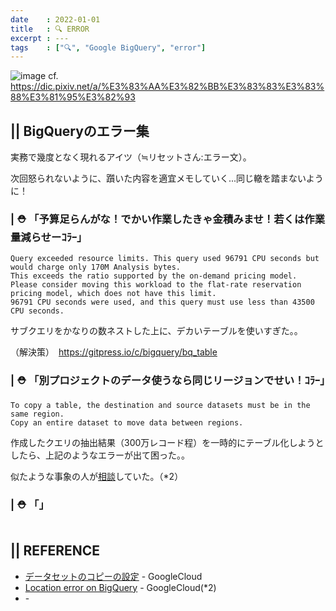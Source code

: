 ```yaml
---
date    : 2022-01-01
title   : 🔍 ERROR
excerpt : ---
tags    : ["🔍", "Google BigQuery", "error"]
---
```


![image](https://github.com/polar-beer/gitpress/assets/28585421/5f209bcf-ceb5-45da-9502-0535582d4b0b)
cf. https://dic.pixiv.net/a/%E3%83%AA%E3%82%BB%E3%83%83%E3%83%88%E3%81%95%E3%82%93
## || BigQueryのエラー集
実務で幾度となく現れるアイツ（≒リセットさん:エラー文）。

次回怒られないように、躓いた内容を適宜メモしていく...同じ轍を踏まないように！


### | ⛑️ 「予算足らんがな！でかい作業したきゃ金積みませ！若くは作業量減らせーｺﾗｰ」
```
Query exceeded resource limits. This query used 96791 CPU seconds but would charge only 170M Analysis bytes. 
This exceeds the ratio supported by the on-demand pricing model. 
Please consider moving this workload to the flat-rate reservation pricing model, which does not have this limit. 
96791 CPU seconds were used, and this query must use less than 43500 CPU seconds.
```
サブクエリをかなりの数ネストした上に、デカいテーブルを使いすぎた。。

（解決策）　https://gitpress.io/c/bigquery/bq_table


### | ⛑️ 「別プロジェクトのデータ使うなら同じリージョンでせい！ｺﾗｰ」
```
To copy a table, the destination and source datasets must be in the same region. 
Copy an entire dataset to move data between regions.
```
作成したクエリの抽出結果（300万レコード程）を一時的にテーブル化しようとしたら、上記のようなエラーが出て困った。。

似たような事象の人が[相談](https://www.googlecloudcommunity.com/gc/Data-Analytics/Location-error-on-BigQuery/m-p/424261)していた。（*2）


### | ⛑️ 「」
```
```



## || REFERENCE
- [データセットのコピーの設定](https://cloud.google.com/bigquery/docs/copying-datasets?hl=ja#setting_up_a_dataset_copy) - GoogleCloud 
- [Location error on BigQuery](https://www.googlecloudcommunity.com/gc/Data-Analytics/Location-error-on-BigQuery/m-p/424261) - GoogleCloud(*2)
- []() -
